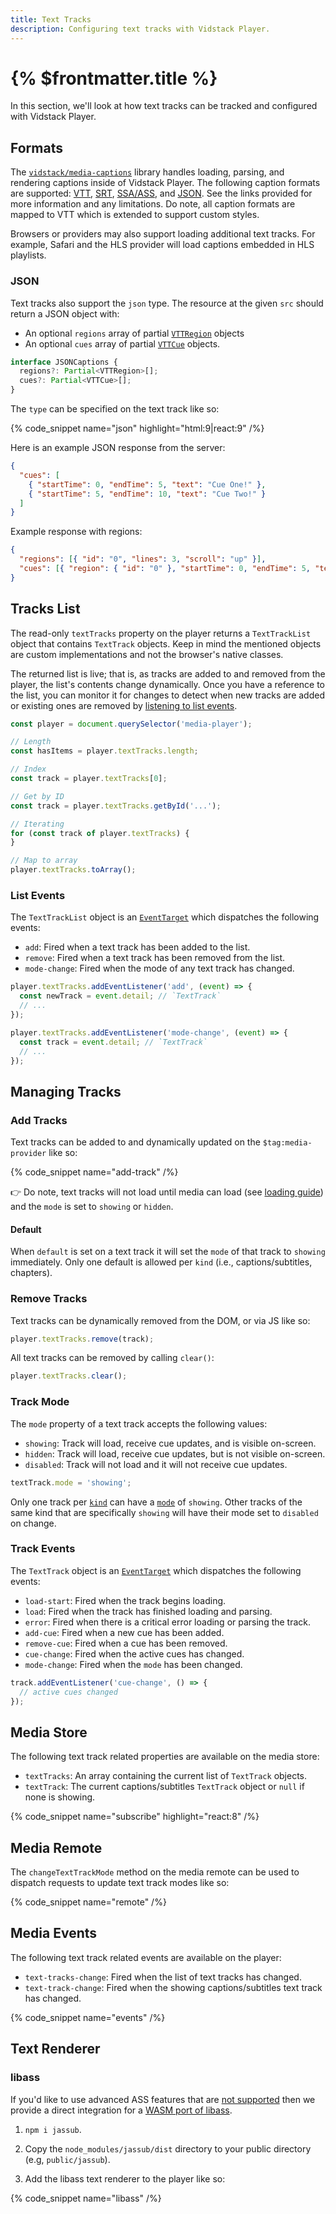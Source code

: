 ```yaml
---
title: Text Tracks
description: Configuring text tracks with Vidstack Player.
---
```


# {% $frontmatter.title %}

In this section, we'll look at how text tracks can be tracked and configured with Vidstack
Player.

## Formats

The [`vidstack/media-captions`](https://github.com/vidstack/media-captions) library handles
loading, parsing, and rendering captions inside of Vidstack Player. The following caption formats
are supported: [VTT](https://github.com/vidstack/media-captions#vtt),
[SRT](https://github.com/vidstack/media-captions#srt), [SSA/ASS](https://github.com/vidstack/media-captions#ssaass),
and [JSON](#json). See the links provided for more information and any limitations. Do note,
all caption formats are mapped to VTT which is extended to support custom styles.

Browsers or providers may also support loading additional text tracks. For example, Safari
and the HLS provider will load captions embedded in HLS playlists.

### JSON

Text tracks also support the `json` type. The resource at the given `src` should return a JSON
object with:

- An optional `regions` array of partial
  [`VTTRegion`](https://github.com/vidstack/media-captions/blob/main/src/vtt/vtt-region.ts) objects
- An optional `cues` array of partial
  [`VTTCue`](https://github.com/vidstack/media-captions/blob/main/src/vtt/vtt-cue.ts) objects.

```ts
interface JSONCaptions {
  regions?: Partial<VTTRegion>[];
  cues?: Partial<VTTCue>[];
}
```

The `type` can be specified on the text track like so:

{% code_snippet name="json" highlight="html:9|react:9" /%}

Here is an example JSON response from the server:

```json {% title="cues.json" %}
{
  "cues": [
    { "startTime": 0, "endTime": 5, "text": "Cue One!" },
    { "startTime": 5, "endTime": 10, "text": "Cue Two!" }
  ]
}
```

Example response with regions:

```json {% title="regions+cues.json" %}
{
  "regions": [{ "id": "0", "lines": 3, "scroll": "up" }],
  "cues": [{ "region": { "id": "0" }, "startTime": 0, "endTime": 5, "text": "Hello!" }]
}
```

## Tracks List

The read-only `textTracks` property on the player returns a `TextTrackList` object that contains
`TextTrack` objects. Keep in mind the mentioned objects are custom implementations and not the
browser's native classes.

The returned list is live; that is, as tracks are added to and removed from the player, the list's
contents change dynamically. Once you have a reference to the list, you can monitor it for changes
to detect when new tracks are added or existing ones are removed by [listening to list events](#events).

```ts
const player = document.querySelector('media-player');

// Length
const hasItems = player.textTracks.length;

// Index
const track = player.textTracks[0];

// Get by ID
const track = player.textTracks.getById('...');

// Iterating
for (const track of player.textTracks) {
}

// Map to array
player.textTracks.toArray();
```

### List Events

The `TextTrackList` object is an [`EventTarget`](https://developer.mozilla.org/en-US/docs/Web/API/EventTarget)
which dispatches the following events:

- `add`: Fired when a text track has been added to the list.
- `remove`: Fired when a text track has been removed from the list.
- `mode-change`: Fired when the mode of any text track has changed.

```ts
player.textTracks.addEventListener('add', (event) => {
  const newTrack = event.detail; // `TextTrack`
  // ...
});

player.textTracks.addEventListener('mode-change', (event) => {
  const track = event.detail; // `TextTrack`
  // ...
});
```

## Managing Tracks

### Add Tracks

Text tracks can be added to and dynamically updated on the `$tag:media-provider` like so:

{% code_snippet name="add-track" /%}

👉 Do note, text tracks will not load until media can load (see
[loading guide](docs/player/core-concepts/loading#loading-strategies)) and the `mode` is set to
`showing` or `hidden`.

#### Default

When `default` is set on a text track it will set the `mode` of that track to `showing`
immediately. Only one default is allowed per `kind` (i.e., captions/subtitles, chapters).

### Remove Tracks

Text tracks can be dynamically removed from the DOM, or via JS like so:

```ts
player.textTracks.remove(track);
```

All text tracks can be removed by calling `clear()`:

```ts
player.textTracks.clear();
```

### Track Mode

The `mode` property of a text track accepts the following values:

- `showing`: Track will load, receive cue updates, and is visible on-screen.
- `hidden`: Track will load, receive cue updates, but is not visible on-screen.
- `disabled`: Track will not load and it will not receive cue updates.

```ts
textTrack.mode = 'showing';
```

Only one track per [`kind`](https://developer.mozilla.org/en-US/docs/Web/API/TextTrack/kind) can
have a [`mode`](https://developer.mozilla.org/en-US/docs/Web/API/TextTrack/mode) of `showing`.
Other tracks of the same kind that are specifically `showing` will have their mode set to
`disabled` on change.

### Track Events

The `TextTrack` object is an [`EventTarget`](https://developer.mozilla.org/en-US/docs/Web/API/EventTarget)
which dispatches the following events:

- `load-start`: Fired when the track begins loading.
- `load`: Fired when the track has finished loading and parsing.
- `error`: Fired when there is a critical error loading or parsing the track.
- `add-cue`: Fired when a new cue has been added.
- `remove-cue`: Fired when a cue has been removed.
- `cue-change`: Fired when the active cues has changed.
- `mode-change`: Fired when the `mode` has been changed.

```ts
track.addEventListener('cue-change', () => {
  // active cues changed
});
```

## Media Store

The following text track related properties are available on the media store:

- `textTracks`: An array containing the current list of `TextTrack` objects.
- `textTrack`: The current captions/subtitles `TextTrack` object or `null` if none is showing.

{% code_snippet name="subscribe" highlight="react:8" /%}

## Media Remote

The `changeTextTrackMode` method on the media remote can be used to dispatch requests to update
text track modes like so:

{% code_snippet name="remote" /%}

## Media Events

The following text track related events are available on the player:

- `text-tracks-change`: Fired when the list of text tracks has changed.
- `text-track-change`: Fired when the showing captions/subtitles text track has changed.

{% code_snippet name="events" /%}

## Text Renderer

### libass

If you'd like to use advanced ASS features that are [not supported](https://github.com/vidstack/media-captions#ssaass)
then we provide a direct integration for a
[WASM port of libass](https://github.com/ThaUnknown/jassub#options).

1. `npm i jassub`.

2. Copy the `node_modules/jassub/dist` directory to your public directory (e.g,
   `public/jassub`).

3. Add the libass text renderer to the player like so:

{% code_snippet name="libass" /%}
